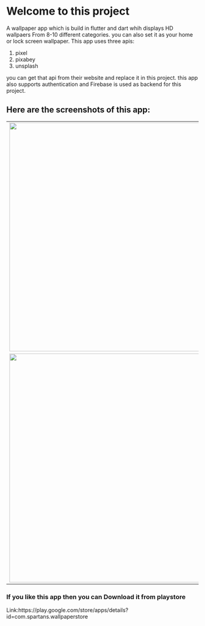 <h1>Welcome to this project</h1>

A wallpaper app which is build in flutter and dart whih displays HD wallpaers From 8-10 different categories.
you can also set it as your home or lock screen wallpaper.
This app uses three apis:
1) pixel
2) pixabey
3) unsplash

you can get that api from their website and replace it in this project.
this app also supports authentication and Firebase is used as backend for this project.

<h2>Here are the screenshots of this app:</h2>
<table>

  <tr>
    <td><img src="https://user-images.githubusercontent.com/77438541/126982803-6c473fc5-3f02-4ac1-8d72-f4585bfb14dd.jpeg" width=500 height=600></td>
    <td><img src="https://user-images.githubusercontent.com/77438541/126982836-2335c708-6992-42d9-a1d3-1f04208d16d9.jpeg" width=500 height=600></td>
    <td><img src="https://user-images.githubusercontent.com/77438541/126982851-1e2863bb-01a1-4f31-82a6-5161d112474d.jpeg" width=500 height=600></td>
  </tr>
  <tr>
    <td><img src="https://user-images.githubusercontent.com/77438541/126982871-a4297070-6af1-4c52-857d-7a96a073d1fe.jpeg" width=500 height=600></td>
    <td><img src="https://user-images.githubusercontent.com/77438541/126983236-7e9bc3fc-905c-4f07-bc2b-75da819b76ab.jpeg" width=500 height=600></td>
    <td><img src="https://user-images.githubusercontent.com/77438541/126983246-a1d91287-3ab3-45e9-8fd0-044fa69b7567.jpeg" width=500 height=600></td>
  </tr>
 </table>
 
 <h3>If you like this app then you can Download it from playstore</h3>
 Link:https://play.google.com/store/apps/details?id=com.spartans.wallpaperstore
 
 

